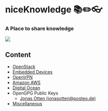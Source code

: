 # niceKnowledge  :books::pencil2::eyeglasses:
### A Place to share knowledge

![](http://i.imgur.com/SWoGYMR.gif)

## Content
- [OpenStack](openstack)
- [Embedded Devices](embedded_devices)
- [OpenVPN](openvpn)
- [Amazon AWS](aws)
- [Digital Ocean](digitalocean)
- OpenGPG Public Keys
  - [Jonas Otten (jonasotten@posteo.de)](keys/jonasotten_posteo-de.asc)
- [Miscellaneous](miscellaneous)

